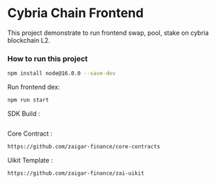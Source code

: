 # Cybria Chain Frontend

This project demonstrate to run frontend swap, pool, stake on cybria blockchain L2.


### How to run this project


```bash
npm install node@16.0.0 --save-dev
```

Run frontend dex:
```bash
npm run start
```

SDK Build :
```bash

```

Core Contract :
```bash
https://github.com/zaigar-finance/core-contracts
```

Uikit Template :
```bash
https://github.com/zaigar-finance/zai-uikit
```